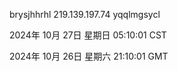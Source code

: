 brysjhhrhl 219.139.197.74 yqqlmgsycl

2024年 10月 27日 星期日 05:10:01 CST

2024年 10月 26日 星期六 21:10:01 GMT
